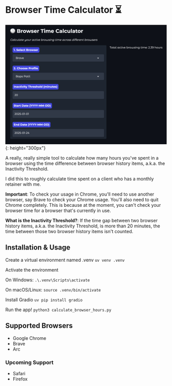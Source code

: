 # Browser Time Calculator ⏳

![Screenshot of Browser Time Calculator](./screenshots/screenshot_1.png){: height="300px"}

A really, really simple tool to calculate how many hours you've spent in a browser using the time difference between browser history items, a.k.a. the Inactivity Threshold.

I did this to roughly calculate time spent on a client who has a monthly retainer with me.

**Important**: To check your usage in Chrome, you'll need to use another browser, say Brave to check your Chrome usage. You'll also need to quit Chrome completely. This is because at the moment, you can't check your browser time for a browser that's currently in use.

**What is the Inactivity Threshold?**: If the time gap between two browser history items, a.k.a. the Inactivity Threshold, is more than 20 minutes, the time between those two browser history items isn't counted.

## Installation & Usage

Create a virtual environment named .venv
```uv venv .venv```


Activate the environment

On Windows:
```.\.venv\Scripts\activate```

On macOS/Linux:
```source .venv/bin/activate```


Install Gradio
```uv pip install gradio```

Run the app!
```python3 calculate_browser_hours.py```

## Supported Browsers

- Google Chrome
- Brave
- Arc

### Upcoming Support

- Safari
- Firefox